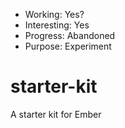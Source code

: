 * Working: Yes?
* Interesting: Yes
* Progress: Abandoned
* Purpose: Experiment

# starter-kit
A starter kit for Ember

